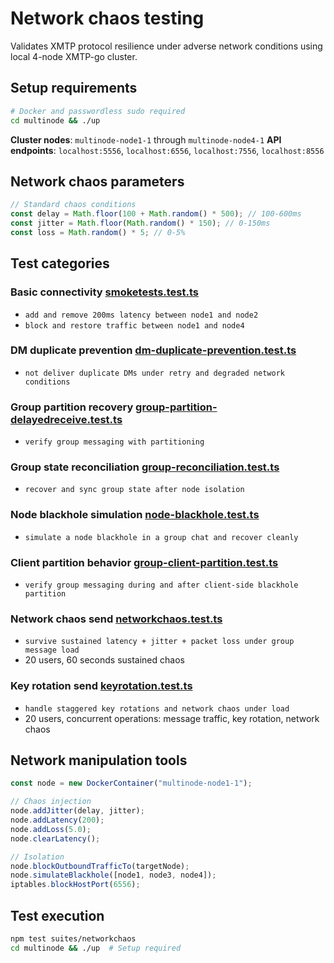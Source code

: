 # Network chaos testing

Validates XMTP protocol resilience under adverse network conditions using local 4-node XMTP-go cluster.

## Setup requirements

```bash
# Docker and passwordless sudo required
cd multinode && ./up
```

**Cluster nodes**: `multinode-node1-1` through `multinode-node4-1`
**API endpoints**: `localhost:5556`, `localhost:6556`, `localhost:7556`, `localhost:8556`

## Network chaos parameters

```typescript
// Standard chaos conditions
const delay = Math.floor(100 + Math.random() * 500); // 100-600ms
const jitter = Math.floor(Math.random() * 150); // 0-150ms
const loss = Math.random() * 5; // 0-5%
```

## Test categories

### Basic connectivity [smoketests.test.ts](smoketests.test.ts)

- `add and remove 200ms latency between node1 and node2`
- `block and restore traffic between node1 and node4`

### DM duplicate prevention [dm-duplicate-prevention.test.ts](dm-duplicate-prevention.test.ts)

- `not deliver duplicate DMs under retry and degraded network conditions`

### Group partition recovery [group-partition-delayedreceive.test.ts](group-partition-delayedreceive.test.ts)

- `verify group messaging with partitioning`

### Group state reconciliation [group-reconciliation.test.ts](group-reconciliation.test.ts)

- `recover and sync group state after node isolation`

### Node blackhole simulation [node-blackhole.test.ts](node-blackhole.test.ts)

- `simulate a node blackhole in a group chat and recover cleanly`

### Client partition behavior [group-client-partition.test.ts](group-client-partition.test.ts)

- `verify group messaging during and after client-side blackhole partition`

### Network chaos send [networkchaos.test.ts](networkchaos.test.ts)

- `survive sustained latency + jitter + packet loss under group message load`
- 20 users, 60 seconds sustained chaos

### Key rotation send [keyrotation.test.ts](keyrotation.test.ts)

- `handle staggered key rotations and network chaos under load`
- 20 users, concurrent operations: message traffic, key rotation, network chaos

## Network manipulation tools

```typescript
const node = new DockerContainer("multinode-node1-1");

// Chaos injection
node.addJitter(delay, jitter);
node.addLatency(200);
node.addLoss(5.0);
node.clearLatency();

// Isolation
node.blockOutboundTrafficTo(targetNode);
node.simulateBlackhole([node1, node3, node4]);
iptables.blockHostPort(6556);
```

## Test execution

```bash
npm test suites/networkchaos
cd multinode && ./up  # Setup required
```
